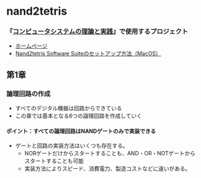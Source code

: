 # nand2tetris
### 『[コンピュータシステムの理論と実践](https://www.oreilly.co.jp/books/9784873117126/)』で使用するプロジェクト

- [ホームページ](https://www.nand2tetris.org/software)
- [Nand2tetris Software Suiteのセットアップ方法（MacOS）](https://drive.google.com/file/d/1QDYIvriWBS_ARntfmZ5E856OEPpE4j1F/view)

## 第1章
### 論理回路の作成
- すべてのデジタル機器は回路からできている
- この章では基本となる6つの論理回路を作成していく

#### ポイント：すべての論理回路はNANDゲートのみで実装できる
- ゲートと回路の実装方法はいくつも存在する。
  - NORゲートだけからスタートすることも、AND・OR・NOTゲートからスタートすることも可能
  - 実装方法によりスピード、消費電力、製造コストなどに違いがある。